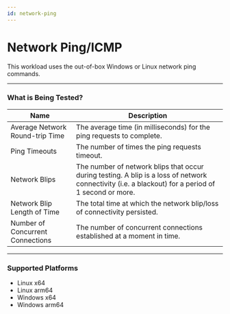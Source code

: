 ```yaml
---
id: network-ping
---
```

# Network Ping/ICMP
This workload uses the out-of-box Windows or Linux network ping commands.

-----------------------------------------------------------------------

### What is Being Tested?

| Name                               | Description |
|------------------------------------|-------------|
| Average Network Round-trip Time    | The average time (in milliseconds) for the ping requests to complete.    |
| Ping Timeouts                      | The number of times the ping requests timeout. |
| Network Blips                      | The number of network blips that occur during testing. A blip is a loss of network connectivity (i.e. a blackout) for a period of 1 second or more. |
| Network Blip Length of Time        | The total time at which the network blip/loss of connectivity persisted. |
| Number of Concurrent Connections   | The number of concurrent connections established at a moment in time.    |

-----------------------------------------------------------------------

### Supported Platforms

* Linux x64
* Linux arm64
* Windows x64
* Windows arm64